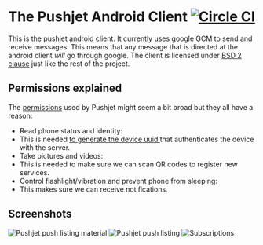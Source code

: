 The Pushjet Android Client [![Circle CI](https://circleci.com/gh/Pushjet/Pushjet-Android.svg?style=svg)](https://circleci.com/gh/Pushjet/Pushjet-Android)
==========================
This is the pushjet android client. It currently uses google GCM to send and receive messages. This means 
that any message that is directed at the android client *will* go through google. The client is licensed 
under [BSD 2 clause][1] just like the rest of the project.

## Permissions explained
The [permissions][4] used by Pushjet might seem a bit broad but they all have a reason:

 - Read phone status and identity:
  - This is needed [to generate the device uuid ][5] that authenticates the device with the server.
 - Take pictures and videos:
  - This is needed to make sure we can scan QR codes to register new services.
 - Control flashlight/vibration and prevent phone from sleeping:
  - This makes sure we can receive notifications.

## Screenshots
![Pushjet push listing material][6] ![Pushjet push listing][2] ![Subscriptions][3]


[1]: https://tldrlegal.com/license/bsd-2-clause-license-%28freebsd%29
[2]: http://pushjet.io/img/screenshot_1.png?2
[3]: http://pushjet.io/img/screenshot_2.png?2
[6]: http://pushjet.io/img/screenshot_3.png?1
[4]: /app/src/main/AndroidManifest.xml
[5]: /app/src/main/java/net/Azise/pushjet/PushjetApi/DeviceUuidFactory.java
